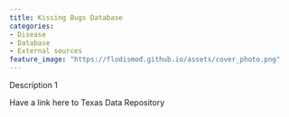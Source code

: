 ```yaml
---
title: Kissing Bugs Database
categories:
- Disease
- Database
- External sources
feature_image: "https://flodismod.github.io/assets/cover_photo.png"
---
```


Description 1
<!-- more -->
Have a link here to Texas Data Repository
